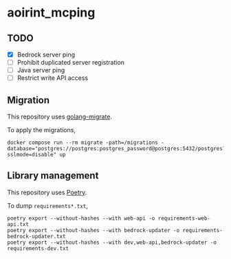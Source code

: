 # aoirint_mcping

## TODO

- [x] Bedrock server ping
- [ ] Prohibit duplicated server registration
- [ ] Java server ping
- [ ] Restrict write API access

## Migration

This repository uses [golang-migrate](https://github.com/golang-migrate/migrate).

To apply the migrations,

```shell
docker compose run --rm migrate -path=/migrations -database="postgres://postgres:postgres_password@postgres:5432/postgres?sslmode=disable" up
```

## Library management

This repository uses [Poetry](https://github.com/python-poetry/poetry).

To dump `requirements*.txt`,

```shell
poetry export --without-hashes --with web-api -o requirements-web-api.txt
poetry export --without-hashes --with bedrock-updater -o requirements-bedrock-updater.txt
poetry export --without-hashes --with dev,web-api,bedrock-updater -o requirements-dev.txt
```
